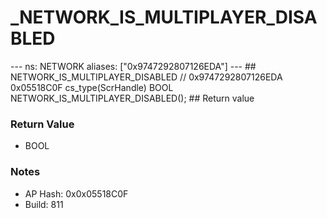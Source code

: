 # _NETWORK_IS_MULTIPLAYER_DISABLED

--- ns: NETWORK aliases: ["0x9747292807126EDA"] --- ## NETWORK_IS_MULTIPLAYER_DISABLED  // 0x9747292807126EDA 0x05518C0F cs_type(ScrHandle) BOOL NETWORK_IS_MULTIPLAYER_DISABLED();  ## Return value

### Return Value
* BOOL

### Notes
* AP Hash: 0x0x05518C0F
* Build: 811

